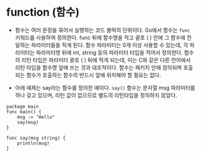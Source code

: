 # function (함수)
- 함수는 여러 문장을 묶어서 실행하는 코드 블럭의 단위이다. Go에서 함수는 `func` 키워드를 사용하여 정의한다. func 뒤에 함수명을 적고 괄호 ( ) 안에 그 함수에 전달하는 파라미터들을 적게 된다. 함수 파라미터는 0개 이상 사용할 수 있는데, 각 파라미터는 파라미터명 뒤에 int, string 등의 파라미터 타입을 적어서 정의한다. 함수의 리턴 타입은 파라미터 괄호 ( ) 뒤에 적게 되는데, 이는 C와 같은 다른 언어에서 리턴 타입을 함수명 앞에 쓰는 것과 대조적이다. 함수는 패키지 안에 정의되며 호출되는 함수가 호출하는 함수의 반드시 앞에 위치해야 할 필요는 없다.

- 아래 예제는 say라는 함수를 정의한 예이다. `say()` 함수는 문자열 msg 파라미터를 하나 갖고 있으며, 리턴 값이 없으므로 별도의 리턴타입을 정의하지 않았다.
```
package main
func main() {
    msg := "Hello"
    say(msg)
}
 
func say(msg string) {
    println(msg)
}
```